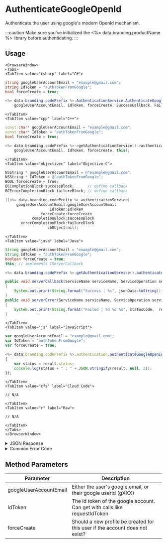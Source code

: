 # AuthenticateGoogleOpenId

Authenticate the user using google's modern OpenId mechanism.



:::caution
Make sure you've initialized the <%= data.branding.productName %> library before authenticating.
:::

<PartialServop service_name="authenticationV2" operation_name="AUTHENTICATE" />

## Usage

```mdx-code-block
<BrowserWindow>
<Tabs>
<TabItem value="csharp" label="C#">
```

```csharp
string googleUserAccountEmail = "example@gmail.com";
string IdToken = "authTokenFromGoogle";
bool forceCreate = true;

<%= data.branding.codePrefix %>.AuthenticationService.AuthenticateGoogleOpenId(
    googleUserAccountEmail, IdToken, forceCreate, SuccessCallback, FailureCallback);
```

```mdx-code-block
</TabItem>
<TabItem value="cpp" label="C++">
```

```cpp
const char* googleUserAccountEmail = "example@gmail.com";
const char* IdToken = "authTokenFromGoogle";
bool forceCreate = true;

<%= data.branding.codePrefix %>->getAuthenticationService()->authenticateGoogleOpenId(
    googleUserAccountEmail, IdToken, forceCreate, this);
```

```mdx-code-block
</TabItem>
<TabItem value="objectivec" label="Objective-C">
```

```objectivec
NSString * googleUserAccountEmail = @"example@gmail.com";
NSString * IdToken = @"authTokenFromGoogle";
BOOL forceCreate = true;
BCCompletionBlock successBlock;      // define callback
BCErrorCompletionBlock failureBlock; // define callback

[[<%= data.branding.codePrefix %> authenticationService]
     googleUserAccountEmail:googleUserAccountEmail
                    IdToken:IdToken
                forceCreate:forceCreate
            completionBlock:successBlock
       errorCompletionBlock:failureBlock
		     	   cbObject:nil];
```

```mdx-code-block
</TabItem>
<TabItem value="java" label="Java">
```

```java
String googleUserAccountEmail = "example@gmail.com";
String IdToken = "authTokenFromGoogle";
boolean forceCreate = true;
this; // implements IServerCallback

<%= data.branding.codePrefix %>.getAuthenticationService().authenticateGoogleOpenId(googleUserAccountEmail, IdToken, forceCreate, this);

public void serverCallback(ServiceName serviceName, ServiceOperation serviceOperation, JSONObject jsonData)
{
    System.out.print(String.format("Success | %s", jsonData.toString()));
}
public void serverError(ServiceName serviceName, ServiceOperation serviceOperation, int statusCode, int reasonCode, String jsonError)
{
    System.out.print(String.format("Failed | %d %d %s", statusCode,  reasonCode, jsonError.toString()));
}
```

```mdx-code-block
</TabItem>
<TabItem value="js" label="JavaScript">
```

```javascript
var googleUserAccountEmail = "example@gmail.com";
var IdToken = "authTokenFromGoogle";
var forceCreate = true;

<%= data.branding.codePrefix %>.authentication.authenticateGoogleOpenId(googleUserAccountEmail, IdToken, forceCreate, result =>
{
	var status = result.status;
	console.log(status + " : " + JSON.stringify(result, null, 2));
});
```

```mdx-code-block
</TabItem>
<TabItem value="cfs" label="Cloud Code">
```

```cfscript
// N/A
```

```mdx-code-block
</TabItem>
<TabItem value="r" label="Raw">
```

```cfscript
// N/A
```

```mdx-code-block
</TabItem>
</Tabs>
</BrowserWindow>
```

<details>
<summary>JSON Response</summary>

```json
{
    "status": 200,
    "data": {
        "vcPurchased": 0,
        "experiencePoints": 100,
        "refundCount": 0,
        "playerSessionExpiry": 60,
        "server_time": 1464621990155,
        "experienceLevel": 0,
        "currency": {
            "credits": {
                "purchased": 0,
                "balance": 12211,
                "consumed": 133,
                "awarded": 12344
            }
        },
        "abTestingId": 8,
        "statistics": {
            "gamesWon": 0
        },
        "id": "323e861-b749-4ce4-a57a-175232e21b5d",
        "createdAt": 1459439058035,
        "profileId": "323e861-b749-4ce4-a57a-175232e21b5d",
        "newUser": "false",
        "xpCapped": false,
        "sent_events": [],
        "timeZoneOffset": -5,
        "playerName": "",
        "vcClaimed": 0,
        "parentProfileId": null,
        "rewards": {
            "rewardDetails": {},
            "rewards": {},
            "currency": {}
        },
        "countryCode": "ca",
        "loginCount": 16,
        "emailAddress": "test@email.com",
        "previousLogin": 1464621979514,
        "incoming_events": [],
        "lastLogin": 1464621990118,
        "languageCode": "en",
        "pictureUrl": null,
        "sessionId": "v3grtg3ve0a089pekk8lneuk8k",
        "amountSpent": 0
    }
}
```
</details>

<details>
<summary>Common Error Code</summary>

### Status Codes
Code | Name | Description
---- | ---- | -----------
40206 | MISSING_IDENTITY_ERROR | The identity does not exist on the server and `forceCreate` was `false` [and a `profileId` was provided - otherwise 40208 would have been returned]. Will also occur when `forceCreate` is `true` and a saved [but un-associated] `profileId` is provided. The error handler should reset the stored profile id (if there is one) and re-authenticate, setting `forceCreate` to `true` to create a new account. **A common cause of this error is deleting the user's account via the Design Portal.**
40207 | SWITCHING_PROFILES | Indicates that the identity credentials are valid, and the saved `profileId` is valid, but the identity is not associated with the provided `profileId`. This may indicate that the user wants to switch accounts in the app. Often an app will pop-up a dialog confirming that the user wants to switch accounts, and then reset the stored `profileId` and call authenticate again.
40208 | MISSING_PROFILE_ERROR | Returned when the identity cannot be located, no `profileId` is provided, and `forceCreate` is false. The normal response is to call Authenticate again with `forceCreate` set to `true`.
40217 | UNKNOWN_AUTH_ERROR | An unknown error has occurred during authentication.
40307 | TOKEN_DOES_NOT_MATCH_USER | The user credentials are invalid (i.e. googleUserAccountEmail and IdToken are invalid). May also indicate that Google Integration is not properly configured.

</details>


## Method Parameters
Parameter | Description
--------- | -----------
googleUserAccountEmail | Either the user's google email, or their google userid (gXXX)
IdToken | The id token of the google account. Can get with calls like requestIdToken
forceCreate | Should a new profile be created for this user if the account does not exist?


